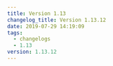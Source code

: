 ```yaml
---
title: Version 1.13
changelog_title: Version 1.13.12
date: 2019-07-29 14:19:09
tags:
  - changelogs
  - 1.13
version: 1.13.12
---
```


<script src="https://gist.github.com/spinnaker-release/9ee98b0cbed65e334cd498bc31676295.js"/>
